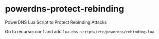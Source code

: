 # powerdns-protect-rebinding
PowerDNS Lua Script to Protect Rebinding Attacks

Go to recursor.conf and add
`lua-dns-script=/etc/powerdns/rebinding.lua`

